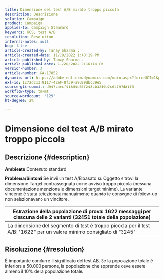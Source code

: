 ```yaml
---
title: Dimensione del test A/B mirato troppo piccola
description: Descrizione
solution: Campaign
product: Campaign
applies-to: Campaign Standard
keywords: KCS, test A/B
resolution: Resolution
internal-notes: null
bug: false
article-created-by: Tanay Sharma .
article-created-date: 11/28/2022 1:48:19 PM
article-published-by: Tanay Sharma .
article-published-date: 11/28/2022 2:16:14 PM
version-number: 3
article-number: KA-17852
dynamics-url: https://adobe-ent.crm.dynamics.com/main.aspx?forceUCI=1&pagetype=entityrecord&etn=knowledgearticle&id=aa5e4c4d-236f-ed11-9562-6045bd006239
exl-id: 1c72dc13-9117-42e0-8f39-a9399dbc39e5
source-git-commit: d947c4ecf41854d56f248cb32d9b7c64797d81f5
workflow-type: tm+mt
source-wordcount: '129'
ht-degree: 2%

---
```


# Dimensione del test A/B mirato troppo piccola

## Descrizione {#description}

<b>Ambiente</b>
Contenuto standard


<b>Problema/Sintomi</b>
Se invii un test A/B basato su Oggetto e trovi la dimensione Target contrassegnata come avviso troppo piccola (nessuna documentazione menziona le dimensioni target minime). La variante vincente è stata selezionata manualmente quando le consegne di follow-up non selezionavano un vincitore.




| Estrazione della popolazione di prova: 1622 messaggi per ciascuna delle 2 varianti (32451 totale della popolazione) |
| --- |
| La dimensione del segmento di test è troppo piccola per il test A/B: &quot;1622&quot; per un valore minimo consigliato di &quot;3245&quot; |



## Risoluzione {#resolution}


È importante condurre il significato del test AB. Se la popolazione totale è inferiore a 50.000 persone, la popolazione che apprende deve essere almeno il 10% della popolazione totale.
